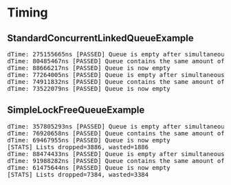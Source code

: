 
# Timing

## StandardConcurrentLinkedQueueExample

<pre>
dTime: 275155665ns [PASSED] Queue is empty after simultaneous add-remove
dTime: 80485467ns [PASSED] Queue contains the same amount of elements that have been passed
dTime: 88666217ns [PASSED] Queue is now empty
dTime: 77264005ns [PASSED] Queue is empty after simultaneous add-remove
dTime: 74911832ns [PASSED] Queue contains the same amount of elements that have been passed
dTime: 73522079ns [PASSED] Queue is now empty
</pre>

## SimpleLockFreeQueueExample

<pre>
dTime: 357805293ns [PASSED] Queue is empty after simultaneous add-remove
dTime: 76920658ns [PASSED] Queue contains the same amount of elements that have been passed
dTime: 69467955ns [PASSED] Queue is now empty
[STATS] Lists dropped=3886, wasted=1886
dTime: 88474433ns [PASSED] Queue is empty after simultaneous add-remove
dTime: 91988282ns [PASSED] Queue contains the same amount of elements that have been passed
dTime: 61475644ns [PASSED] Queue is now empty
[STATS] Lists dropped=7384, wasted=3384
</pre>